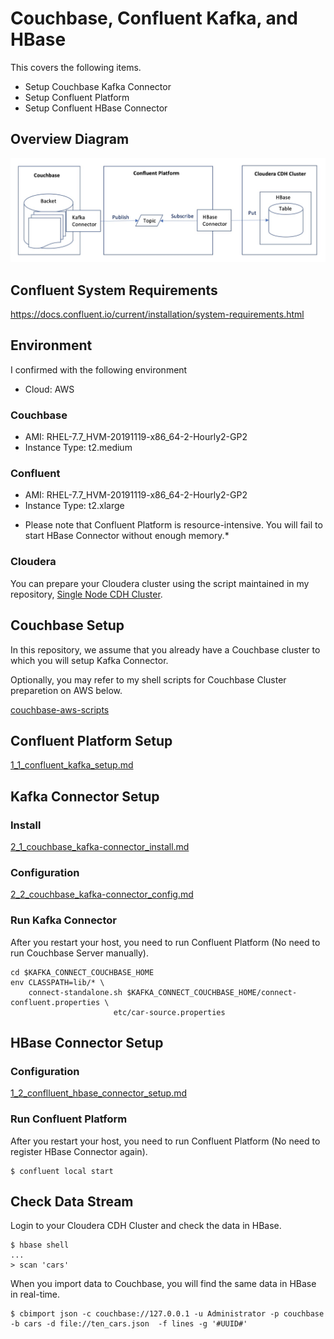 # Couchbase, Confluent Kafka, and HBase

This covers the following items.
- Setup Couchbase Kafka Connector
- Setup Confluent Platform
- Setup Confluent HBase Connector

## Overview Diagram

![Overview Diagram](./images/cb_confluent_hbase_diagram.jpg)

## Confluent System Requirements

https://docs.confluent.io/current/installation/system-requirements.html

## Environment
I confirmed with the following environment

- Cloud: AWS

### Couchbase
- AMI: RHEL-7.7_HVM-20191119-x86_64-2-Hourly2-GP2
- Instance Type: t2.medium

### Confluent
- AMI: RHEL-7.7_HVM-20191119-x86_64-2-Hourly2-GP2
- Instance Type: t2.xlarge

* Please note that Confluent Platform is resource-intensive. You will fail to start HBase Connector without enough memory.*

### Cloudera

You can prepare your Cloudera cluster using the script maintained in my repository, [Single Node CDH Cluster](https://github.com/YoshiyukiKono/SingleNodeCDHCluster).

## Couchbase Setup

In this repository, we assume that you already have a Couchbase cluster to which you will setup Kafka Connector.

Optionally, you may refer to my shell scripts for Couchbase Cluster preparetion on AWS below.

[couchbase-aws-scripts](https://github.com/YoshiyukiKono/couchbase-aws-scripts)

## Confluent Platform Setup

[1_1_confluent_kafka_setup.md](1_1_confluent_kafka_setup.md)

## Kafka Connector Setup

### Install

[2_1_couchbase_kafka-connector_install.md](2_1_couchbase_kafka-connector_install.md)

### Configuration

[2_2_couchbase_kafka-connector_config.md](2_2_couchbase_kafka-connector_config.md)

### Run Kafka Connector

After you restart your host, you need to run Confluent Platform (No need to run Couchbase Server manually).
```
cd $KAFKA_CONNECT_COUCHBASE_HOME
env CLASSPATH=lib/* \
    connect-standalone.sh $KAFKA_CONNECT_COUCHBASE_HOME/connect-confluent.properties \
                       etc/car-source.properties
```

## HBase Connector Setup

### Configuration

[1_2_conflluent_hbase_connector_setup.md](1_2_conflluent_hbase_connector_setup.md)


### Run Confluent Platform

After you restart your host, you need to run Confluent Platform (No need to register HBase Connector again).
```
$ confluent local start
```

## Check Data Stream

Login to your Cloudera CDH Cluster and check the data in HBase.

```
$ hbase shell
...
> scan 'cars'
```
When you import data to Couchbase, you will find the same data in HBase in real-time.

```
$ cbimport json -c couchbase://127.0.0.1 -u Administrator -p couchbase -b cars -d file://ten_cars.json  -f lines -g '#UUID#'
```
